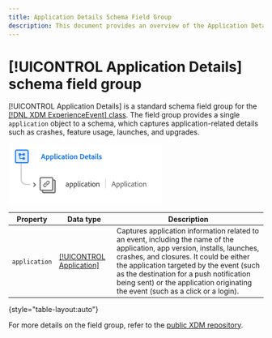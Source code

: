 ```yaml
---
title: Application Details Schema Field Group
description: This document provides an overview of the Application Details schema field group.
---
```

# [!UICONTROL Application Details] schema field group

[!UICONTROL Application Details] is a standard schema field group for the [[!DNL XDM ExperienceEvent] class](../../classes/experienceevent.md). The field group provides a single `application` object to a schema, which captures application-related details such as crashes, feature usage, launches, and upgrades.

![](../../images/field-groups/application-details.png)

| Property | Data type | Description |
| --- | --- | --- |
| `application` | [[!UICONTROL Application]](../../data-types/financial-account.md) | Captures application information related to an event, including the name of the application, app version, installs, launches, crashes, and closures. It could be either the application targeted by the event (such as the destination for a push notification being sent) or the application originating the event (such as a click or a login). |

{style="table-layout:auto"}

For more details on the field group, refer to the [public XDM repository](https://github.com/adobe/xdm/blob/master/docs/reference/fieldgroups/experience-event/experienceevent-application.schema.json).
